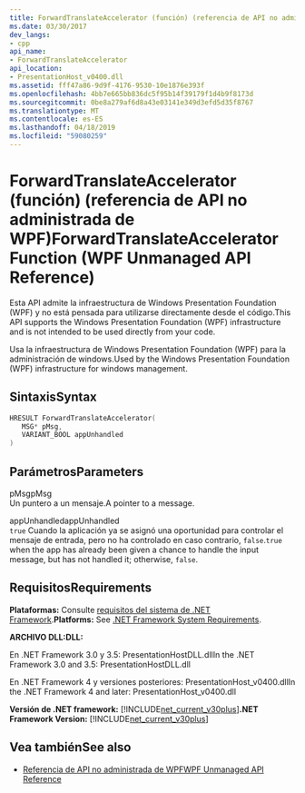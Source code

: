 ```yaml
---
title: ForwardTranslateAccelerator (función) (referencia de API no administrada de WPF)
ms.date: 03/30/2017
dev_langs:
- cpp
api_name:
- ForwardTranslateAccelerator
api_location:
- PresentationHost_v0400.dll
ms.assetid: fff47a86-9d9f-4176-9530-10e1876e393f
ms.openlocfilehash: 4bb7e665bb836dc5f95b14f39179f1d4b9f8173d
ms.sourcegitcommit: 0be8a279af6d8a43e03141e349d3efd5d35f8767
ms.translationtype: MT
ms.contentlocale: es-ES
ms.lasthandoff: 04/18/2019
ms.locfileid: "59080259"
---
```

# <a name="forwardtranslateaccelerator-function-wpf-unmanaged-api-reference"></a><span data-ttu-id="51d3c-102">ForwardTranslateAccelerator (función) (referencia de API no administrada de WPF)</span><span class="sxs-lookup"><span data-stu-id="51d3c-102">ForwardTranslateAccelerator Function (WPF Unmanaged API Reference)</span></span>
<span data-ttu-id="51d3c-103">Esta API admite la infraestructura de Windows Presentation Foundation (WPF) y no está pensada para utilizarse directamente desde el código.</span><span class="sxs-lookup"><span data-stu-id="51d3c-103">This API supports the Windows Presentation Foundation (WPF) infrastructure and is not intended to be used directly from your code.</span></span>  
  
 <span data-ttu-id="51d3c-104">Usa la infraestructura de Windows Presentation Foundation (WPF) para la administración de windows.</span><span class="sxs-lookup"><span data-stu-id="51d3c-104">Used by the Windows Presentation Foundation (WPF) infrastructure for windows management.</span></span>  
  
## <a name="syntax"></a><span data-ttu-id="51d3c-105">Sintaxis</span><span class="sxs-lookup"><span data-stu-id="51d3c-105">Syntax</span></span>  
  
```cpp  
HRESULT ForwardTranslateAccelerator(  
   MSG* pMsg,   
   VARIANT_BOOL appUnhandled  
)  
```  
  
## <a name="parameters"></a><span data-ttu-id="51d3c-106">Parámetros</span><span class="sxs-lookup"><span data-stu-id="51d3c-106">Parameters</span></span>  
 <span data-ttu-id="51d3c-107">pMsg</span><span class="sxs-lookup"><span data-stu-id="51d3c-107">pMsg</span></span>  
 <span data-ttu-id="51d3c-108">Un puntero a un mensaje.</span><span class="sxs-lookup"><span data-stu-id="51d3c-108">A pointer to a message.</span></span>  
  
 <span data-ttu-id="51d3c-109">appUnhandled</span><span class="sxs-lookup"><span data-stu-id="51d3c-109">appUnhandled</span></span>  
 <span data-ttu-id="51d3c-110">`true` Cuando la aplicación ya se asignó una oportunidad para controlar el mensaje de entrada, pero no ha controlado en caso contrario, `false`.</span><span class="sxs-lookup"><span data-stu-id="51d3c-110">`true` when the app has already been given a chance to handle the input message, but has not handled it; otherwise, `false`.</span></span>  
  
## <a name="requirements"></a><span data-ttu-id="51d3c-111">Requisitos</span><span class="sxs-lookup"><span data-stu-id="51d3c-111">Requirements</span></span>  
 <span data-ttu-id="51d3c-112">**Plataformas:** Consulte [requisitos del sistema de .NET Framework](../../get-started/system-requirements.md).</span><span class="sxs-lookup"><span data-stu-id="51d3c-112">**Platforms:** See [.NET Framework System Requirements](../../get-started/system-requirements.md).</span></span>  
  
 <span data-ttu-id="51d3c-113">**ARCHIVO DLL:**</span><span class="sxs-lookup"><span data-stu-id="51d3c-113">**DLL:**</span></span>  
  
 <span data-ttu-id="51d3c-114">En .NET Framework 3.0 y 3.5: PresentationHostDLL.dll</span><span class="sxs-lookup"><span data-stu-id="51d3c-114">In the .NET Framework 3.0 and 3.5: PresentationHostDLL.dll</span></span>  
  
 <span data-ttu-id="51d3c-115">En .NET Framework 4 y versiones posteriores: PresentationHost_v0400.dll</span><span class="sxs-lookup"><span data-stu-id="51d3c-115">In the .NET Framework 4 and later: PresentationHost_v0400.dll</span></span>  
  
 <span data-ttu-id="51d3c-116">**Versión de .NET framework:** [!INCLUDE[net_current_v30plus](../../../../includes/net-current-v30plus-md.md)]</span><span class="sxs-lookup"><span data-stu-id="51d3c-116">**.NET Framework Version:** [!INCLUDE[net_current_v30plus](../../../../includes/net-current-v30plus-md.md)]</span></span>  
  
## <a name="see-also"></a><span data-ttu-id="51d3c-117">Vea también</span><span class="sxs-lookup"><span data-stu-id="51d3c-117">See also</span></span>

- [<span data-ttu-id="51d3c-118">Referencia de API no administrada de WPF</span><span class="sxs-lookup"><span data-stu-id="51d3c-118">WPF Unmanaged API Reference</span></span>](wpf-unmanaged-api-reference.md)
